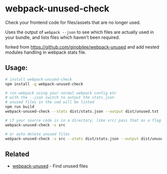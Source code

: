 # webpack-unused-check

Check your frontend code for files/assets that are no longer used.

Uses the output of `webpack --json` to see which files are actually used in your bundle,
and lists files which haven't been required.

forked from https://github.com/ginobilee/webpack-unused and add nested modules handling in webpack stats file.

## Usage:

```bash
# install webpack-unused-check
npm install -g webpack-unused-check

# run webpack using your normal webpack config etc
# with the --json switch to output the stats.json
# unused files in the cwd will be listed
npm run build 
webpack-unused-check --stats dist/stats.json --output dist/unused.txt

# if your source code is in a directory, like src/ pass that as a flag:
webpack-unused-check -s src

# or auto delete unused files
webpack-unused-check -s src --stats dist/stats.json --output dist/unused.txt --autodelete

```

## Related

- [webpack-unused](https://github.com/latentflip/webpack-unused) - Find unused files
